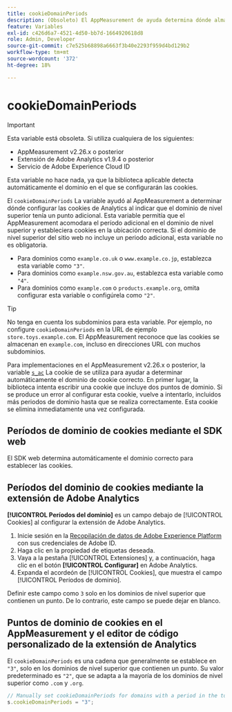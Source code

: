 ```yaml
---
title: cookieDomainPeriods
description: (Obsoleto) El AppMeasurement de ayuda determina dónde almacenar las cookies cuando el dominio de nivel superior de un sitio web contiene un punto.
feature: Variables
exl-id: c426d6a7-4521-4d50-bb7d-1664920618d8
role: Admin, Developer
source-git-commit: c7e525b68898a6663f3b40e2293f959d4bd129b2
workflow-type: tm+mt
source-wordcount: '372'
ht-degree: 18%

---
```



# cookieDomainPeriods

>[!IMPORTANT]
>Esta variable está obsoleta. Si utiliza cualquiera de los siguientes:
>
>* AppMeasurement v2.26.x o posterior
>* Extensión de Adobe Analytics v1.9.4 o posterior
>* Servicio de Adobe Experience Cloud ID
>
>Esta variable no hace nada, ya que la biblioteca aplicable detecta automáticamente el dominio en el que se configurarán las cookies.

El `cookieDomainPeriods` La variable ayudó al AppMeasurement a determinar dónde configurar las cookies de Analytics al indicar que el dominio de nivel superior tenía un punto adicional. Esta variable permitía que el AppMeasurement acomodara el período adicional en el dominio de nivel superior y estableciera cookies en la ubicación correcta. Si el dominio de nivel superior del sitio web no incluye un periodo adicional, esta variable no es obligatoria.

* Para dominios como `example.co.uk` o `www.example.co.jp`, establezca esta variable como `"3"`.
* Para dominios como `example.nsw.gov.au`, establezca esta variable como `"4"`.
* Para dominios como `example.com` o `products.example.org`, omita configurar esta variable o configúrela como `"2"`.

>[!TIP]
>
>No tenga en cuenta los subdominios para esta variable. Por ejemplo, no configure `cookieDomainPeriods` en la URL de ejemplo `store.toys.example.com`. El AppMeasurement reconoce que las cookies se almacenan en `example.com`, incluso en direcciones URL con muchos subdominios.

Para implementaciones en el AppMeasurement v2.26.x o posterior, la variable [`s_ac`](https://experienceleague.adobe.com/en/docs/core-services/interface/data-collection/cookies/analytics) La cookie de se utiliza para ayudar a determinar automáticamente el dominio de cookie correcto. En primer lugar, la biblioteca intenta escribir una cookie que incluye dos puntos de dominio. Si se produce un error al configurar esta cookie, vuelve a intentarlo, incluidos más periodos de dominio hasta que se realiza correctamente. Esta cookie se elimina inmediatamente una vez configurada.

## Períodos de dominio de cookies mediante el SDK web

El SDK web determina automáticamente el dominio correcto para establecer las cookies.

## Períodos del dominio de cookies mediante la extensión de Adobe Analytics

**[!UICONTROL Períodos del dominio]** es un campo debajo de [!UICONTROL Cookies] al configurar la extensión de Adobe Analytics.

1. Inicie sesión en la [Recopilación de datos de Adobe Experience Platform](https://experience.adobe.com/data-collection) con sus credenciales de Adobe ID.
1. Haga clic en la propiedad de etiquetas deseada.
1. Vaya a la pestaña [!UICONTROL Extensiones] y, a continuación, haga clic en el botón **[!UICONTROL Configurar]** en Adobe Analytics.
1. Expanda el acordeón de [!UICONTROL Cookies], que muestra el campo [!UICONTROL Períodos de dominio].

Definir este campo como `3` solo en los dominios de nivel superior que contienen un punto. De lo contrario, este campo se puede dejar en blanco.

## Puntos de dominio de cookies en el AppMeasurement y el editor de código personalizado de la extensión de Analytics

El `cookieDomainPeriods` es una cadena que generalmente se establece en `"3"`, solo en los dominios de nivel superior que contienen un punto. Su valor predeterminado es `"2"`, que se adapta a la mayoría de los dominios de nivel superior como `.com` y `.org`.

```js
// Manually set cookieDomainPeriods for domains with a period in the top-level domain, such as www.example.co.uk
s.cookieDomainPeriods = "3";
```
